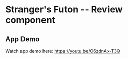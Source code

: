 # Stranger's Futon -- Review component #


## App Demo ##
Watch app demo here: https://youtu.be/O6zdnAx-T3Q